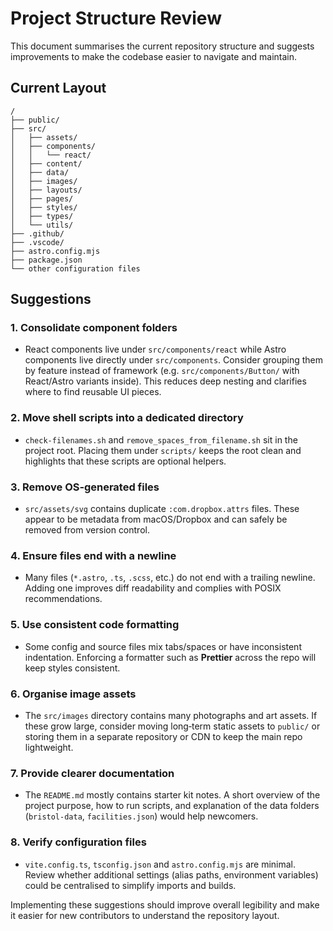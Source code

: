 # Project Structure Review

This document summarises the current repository structure and suggests improvements to make the codebase easier to navigate and maintain.

## Current Layout

```
/
├── public/
├── src/
│   ├── assets/
│   ├── components/
│   │   └── react/
│   ├── content/
│   ├── data/
│   ├── images/
│   ├── layouts/
│   ├── pages/
│   ├── styles/
│   ├── types/
│   └── utils/
├── .github/
├── .vscode/
├── astro.config.mjs
├── package.json
└── other configuration files
```

## Suggestions

### 1. Consolidate component folders
* React components live under `src/components/react` while Astro components live directly under `src/components`. Consider grouping them by feature instead of framework (e.g. `src/components/Button/` with React/Astro variants inside). This reduces deep nesting and clarifies where to find reusable UI pieces.

### 2. Move shell scripts into a dedicated directory
* `check-filenames.sh` and `remove_spaces_from_filename.sh` sit in the project root. Placing them under `scripts/` keeps the root clean and highlights that these scripts are optional helpers.

### 3. Remove OS‑generated files
* `src/assets/svg` contains duplicate `:com.dropbox.attrs` files. These appear to be metadata from macOS/Dropbox and can safely be removed from version control.

### 4. Ensure files end with a newline
* Many files (`*.astro`, `.ts`, `.scss`, etc.) do not end with a trailing newline. Adding one improves diff readability and complies with POSIX recommendations.

### 5. Use consistent code formatting
* Some config and source files mix tabs/spaces or have inconsistent indentation. Enforcing a formatter such as **Prettier** across the repo will keep styles consistent.

### 6. Organise image assets
* The `src/images` directory contains many photographs and art assets. If these grow large, consider moving long‑term static assets to `public/` or storing them in a separate repository or CDN to keep the main repo lightweight.

### 7. Provide clearer documentation
* The `README.md` mostly contains starter kit notes. A short overview of the project purpose, how to run scripts, and explanation of the data folders (`bristol-data`, `facilities.json`) would help newcomers.

### 8. Verify configuration files
* `vite.config.ts`, `tsconfig.json` and `astro.config.mjs` are minimal. Review whether additional settings (alias paths, environment variables) could be centralised to simplify imports and builds.

Implementing these suggestions should improve overall legibility and make it easier for new contributors to understand the repository layout.

